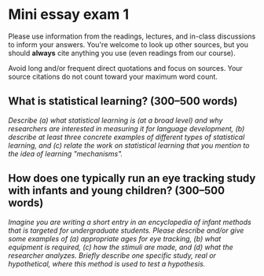 # Mini essay exam 1

Please use information from the readings, lectures, and in-class discussions to inform your answers. You're welcome to look up other sources, but you should **always** cite anything you use (even readings from our course). 

Avoid long and/or frequent direct quotations and focus on sources. Your source citations do not count toward your maximum word count.

## What is statistical learning? (300–500 words)

_Describe (a) what statistical learning is (at a broad level) and why researchers are interested in measuring it for language development, (b) describe at least three concrete examples of different types of statistical learning, and (c) relate the work on statistical learning that you mention to the idea of learning "mechanisms"._


## How does one typically run an eye tracking study with infants and young children? (300–500 words)

_Imagine you are writing a short entry in an encyclopedia of infant methods that is targeted for undergraduate students. Please describe and/or give some examples of (a) appropriate ages for eye tracking, (b) what equipment is required, (c) how the stimuli are made, and (d) what the researcher analyzes. Briefly describe one specific study, real or hypothetical, where this method is used to test a hypothesis._
